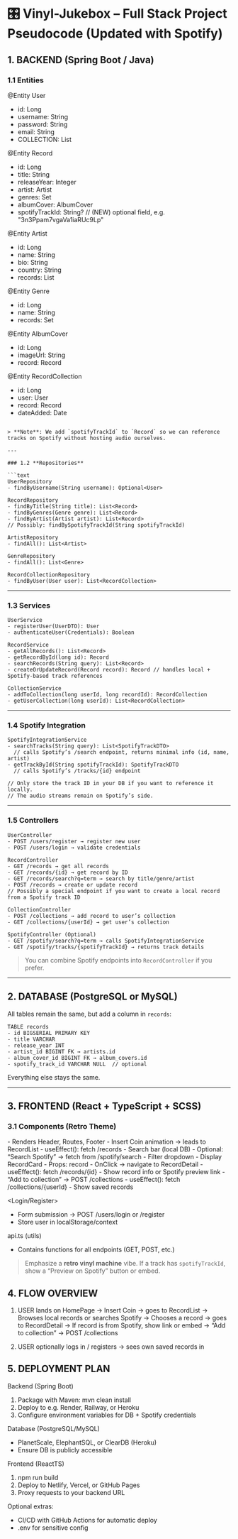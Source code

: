 # 🎛️ Vinyl-Jukebox – Full Stack Project Pseudocode (Updated with Spotify)

## 1. **BACKEND (Spring Boot / Java)**

### 1.1 **Entities**

@Entity User
- id: Long
- username: String
- password: String
- email: String
- COLLECTION: List<Record>

@Entity Record
- id: Long
- title: String
- releaseYear: Integer
- artist: Artist
- genres: Set<Genre>
- albumCover: AlbumCover
- spotifyTrackId: String?   // (NEW) optional field, e.g. "3n3Ppam7vgaVa1iaRUc9Lp"

@Entity Artist
- id: Long
- name: String
- bio: String
- country: String
- records: List<Record>

@Entity Genre
- id: Long
- name: String
- records: Set<Record>

@Entity AlbumCover
- id: Long
- imageUrl: String
- record: Record

@Entity RecordCollection
- id: Long
- user: User
- record: Record
- dateAdded: Date
```

> **Note**: We add `spotifyTrackId` to `Record` so we can reference tracks on Spotify without hosting audio ourselves.

---

### 1.2 **Repositories**

```text
UserRepository
- findByUsername(String username): Optional<User>

RecordRepository
- findByTitle(String title): List<Record>
- findByGenres(Genre genre): List<Record>
- findByArtist(Artist artist): List<Record>
// Possibly: findBySpotifyTrackId(String spotifyTrackId)

ArtistRepository
- findAll(): List<Artist>

GenreRepository
- findAll(): List<Genre>

RecordCollectionRepository
- findByUser(User user): List<RecordCollection>
```

---

### 1.3 **Services**

```text
UserService
- registerUser(UserDTO): User
- authenticateUser(Credentials): Boolean

RecordService
- getAllRecords(): List<Record>
- getRecordById(long id): Record
- searchRecords(String query): List<Record>
- createOrUpdateRecord(Record record): Record // handles local + Spotify-based track references

CollectionService
- addToCollection(long userId, long recordId): RecordCollection
- getUserCollection(long userId): List<RecordCollection>
```

---

### 1.4 **Spotify Integration**

```text
SpotifyIntegrationService
- searchTracks(String query): List<SpotifyTrackDTO>
  // calls Spotify’s /search endpoint, returns minimal info (id, name, artist)
- getTrackById(String spotifyTrackId): SpotifyTrackDTO
  // calls Spotify’s /tracks/{id} endpoint

// Only store the track ID in your DB if you want to reference it locally.
// The audio streams remain on Spotify’s side.
```

---

### 1.5 **Controllers**

```text
UserController
- POST /users/register → register new user
- POST /users/login → validate credentials

RecordController
- GET /records → get all records
- GET /records/{id} → get record by ID
- GET /records/search?q=term → search by title/genre/artist
- POST /records → create or update record
// Possibly a special endpoint if you want to create a local record from a Spotify track ID

CollectionController
- POST /collections → add record to user’s collection
- GET /collections/{userId} → get user’s collection

SpotifyController (Optional)
- GET /spotify/search?q=term → calls SpotifyIntegrationService
- GET /spotify/tracks/{spotifyTrackId} → returns track details
```

> You can combine Spotify endpoints into `RecordController` if you prefer.

---

## 2. **DATABASE (PostgreSQL or MySQL)**

All tables remain the same, but add a column in `records`:

```text
TABLE records
- id BIGSERIAL PRIMARY KEY
- title VARCHAR
- release_year INT
- artist_id BIGINT FK → artists.id
- album_cover_id BIGINT FK → album_covers.id
- spotify_track_id VARCHAR NULL  // optional
```

Everything else stays the same.

---

## 3. **FRONTEND (React + TypeScript + SCSS)**

### 3.1 **Components** (Retro Theme)

<App>
 - Renders Header, Routes, Footer

<HomePage>
 - Insert Coin animation → leads to RecordList

<RecordList>
 - useEffect(): fetch /records
 - Search bar (local DB)
 - Optional: “Search Spotify” → fetch from /spotify/search
 - Filter dropdown
 - Display RecordCard

<RecordCard>
 - Props: record
 - OnClick → navigate to RecordDetail

<RecordDetail>
 - useEffect(): fetch /records/{id}
 - Show record info or Spotify preview link
 - “Add to collection” → POST /collections

<UserCollection>
 - useEffect(): fetch /collections/{userId}
 - Show saved records

<Login/Register>
 - Form submission → POST /users/login or /register
 - Store user in localStorage/context

api.ts (utils)
 - Contains functions for all endpoints (GET, POST, etc.)


> Emphasize a **retro vinyl machine** vibe. If a track has `spotifyTrackId`, show a “Preview on Spotify” button or embed.

## 4. **FLOW OVERVIEW**

1) USER lands on HomePage
   → Insert Coin → goes to RecordList
   → Browses local records or searches Spotify
   → Chooses a record → goes to RecordDetail
   → If record is from Spotify, show link or embed
   → “Add to collection” → POST /collections

2) USER optionally logs in / registers
   → sees own saved records in <UserCollection>


## 5. **DEPLOYMENT PLAN**

Backend (Spring Boot)
1) Package with Maven: mvn clean install
2) Deploy to e.g. Render, Railway, or Heroku
3) Configure environment variables for DB + Spotify credentials

Database (PostgreSQL/MySQL)
- PlanetScale, ElephantSQL, or ClearDB (Heroku)
- Ensure DB is publicly accessible

Frontend (ReactTS)
1) npm run build
2) Deploy to Netlify, Vercel, or GitHub Pages
3) Proxy requests to your backend URL

Optional extras:
- CI/CD with GitHub Actions for automatic deploy
- .env for sensitive config


